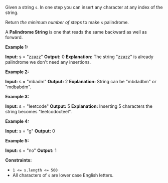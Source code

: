
Given a string  `s`. In one step you can insert any character at any index of the string.

Return  _the minimum number of steps_  to make  `s` palindrome.

A **Palindrome String** is one that reads the same backward as well as forward.

**Example 1:**

**Input:** s = "zzazz"
**Output:** 0
**Explanation:** The string "zzazz" is already palindrome we don't need any insertions.

**Example 2:**

**Input:** s = "mbadm"
**Output:** 2
**Explanation:** String can be "mbdadbm" or "mdbabdm".

**Example 3:**

**Input:** s = "leetcode"
**Output:** 5
**Explanation:** Inserting 5 characters the string becomes "leetcodocteel".

**Example 4:**

**Input:** s = "g"
**Output:** 0

**Example 5:**

**Input:** s = "no"
**Output:** 1

**Constraints:**

-   `1 <= s.length <= 500`
-   All characters of  `s` are lower case English letters.